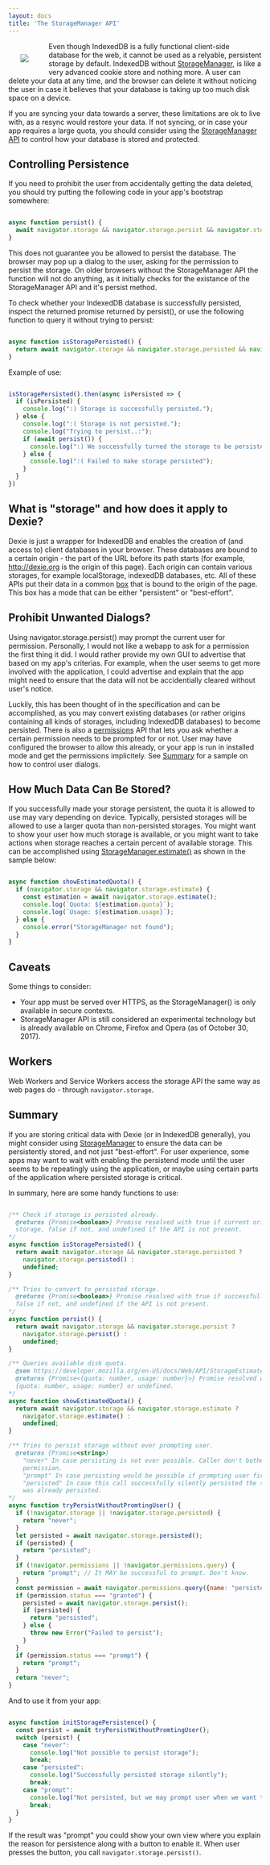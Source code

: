 ```yaml
---
layout: docs
title: 'The StorageManager API'
---
```


<img src="/assets/images/disc.jpg" style="float:left;margin:24px;padding-right:16px;" />

Even though IndexedDB is a fully functional client-side database for the web, it cannot be used as a relyable, persistent storage by default. IndexedDB without [StorageManager](https://developer.mozilla.org/en-US/docs/Web/API/StorageManager), is like a very advanced cookie store and nothing more. A user can delete your data at any time, and the browser can delete it without noticing the user in case it believes that your database is taking up too much disk space on a device.

If you are syncing your data towards a server, these limitations are ok to live with, as a resync would restore your data. If not syncing, or in case your app requires a large quota, you should consider using the [StorageManager API](https://developer.mozilla.org/en-US/docs/Web/API/StorageManager) to control how your database is stored and protected.

## Controlling Persistence

If you need to prohibit the user from accidentally getting the data deleted, you should try putting the following code in your app's bootstrap somewhere:

```javascript

async function persist() {
  await navigator.storage && navigator.storage.persist && navigator.storage.persist();
}

```

This does not guarantee you be allowed to persist the database. The browser may pop up a dialog to the user, asking for the permission to persist the storage. On older browsers without the StorageManager API the function will not do anything, as it initially checks for the existance of the StorageManager API and it's persist method.

To check whether your IndexedDB database is successfully persisted, inspect the returned promise returned by persist(), or use the following function to query it without trying to persist:

```javascript

async function isStoragePersisted() {
  return await navigator.storage && navigator.storage.persisted && navigator.storage.persisted();
}

```

Example of use:

```javascript

isStoragePersisted().then(async isPersisted => {
  if (isPersisted) {
    console.log(":) Storage is successfully persisted.");
  } else {
    console.log(":( Storage is not persisted.");
    console.log("Trying to persist..:");
    if (await persist()) {
      console.log(":) We successfully turned the storage to be persisted.");
    } else {
      console.log(":( Failed to make storage persisted");
    }
  }
})
```

## What is "storage" and how does it apply to Dexie?

Dexie is just a wrapper for IndexedDB and enables the creation of (and access to) client databases in your browser. These databases are bound to a certain origin - the part of the URL before its path starts (for example, http://dexie.org is the origin of this page).
Each origin can contain various storages, for example localStorage, indexedDB databases, etc. All of these APIs put their data in a common [box](https://storage.spec.whatwg.org/#introduction) that is bound to the origin of the page. This box has a  mode that can be either "persistent" or "best-effort".

## Prohibit Unwanted Dialogs?

Using navigator.storage.persist() may prompt the current user for permission. Personally, I would not like a webapp to ask for a permission the first thing it did. I would rather provide my own GUI to advertise that based on my app's criterias. For example, when the user seems to get more involved with the application, I could advertise and explain that the app might need to ensure that the data will not be accidentially cleared without user's notice.

Luckily, this has been thought of in the specification and can be accomplished, as you may convert existing databases (or rather origins containing all kinds of storages, including IndexedDB databases) to become persisted. There is also a [permissions](https://developer.mozilla.org/en-US/docs/Web/API/Navigator/permissions) API that lets you ask whether a certain permission needs to be prompted for or not. User may have configured the browser to allow this already, or your app is run in installed mode and get the permissions implicitely. See [Summary](#summary) for a sample on how to control user dialogs.


## How Much Data Can Be Stored?

If you successfully made your storage persistent, the quota it is allowed to use may vary depending on device. Typically, persisted storages will be allowed to use a larger quota than non-persisted storages.
You might want to show your user how much storage is available, or you might want to take actions when storage reaches a certain percent of available storage. This can be accomplished using [StorageManager.estimate()](https://developer.mozilla.org/en-US/docs/Web/API/StorageManager/estimate) as shown in the sample below:

```javascript

async function showEstimatedQuota() {
  if (navigator.storage && navigator.storage.estimate) {
    const estimation = await navigator.storage.estimate();
    console.log(`Quota: ${estimation.quota}`);
    console.log(`Usage: ${estimation.usage}`);
  } else {
    console.error("StorageManager not found");
  }
}

```

## Caveats

Some things to consider:

* Your app must be served over HTTPS, as the StorageManager() is only available in secure contexts.
* StorageManager API is still considered an experimental technology but is already available on Chrome, Firefox and Opera (as of October 30, 2017).

## Workers

Web Workers and Service Workers access the storage API the same way as web pages do - through `navigator.storage`.

## Summary

If you are storing critical data with Dexie (or in IndexedDB generally), you might consider using [StorageManager](https://developer.mozilla.org/en-US/docs/Web/API/StorageManager) to ensure the data can be persistently stored, and not just "best-effort". For user experience, some apps may want to wait with enabling the persistend mode until the user seems to be repeatingly using the application, or maybe using certain parts of the application where persisted storage is critical.

In summary, here are some handy functions to use:

```javascript

/** Check if storage is persisted already.
  @returns {Promise<boolean>} Promise resolved with true if current origin is using persistent
  storage, false if not, and undefined if the API is not present.
*/
async function isStoragePersisted() {
  return await navigator.storage && navigator.storage.persisted ?
    navigator.storage.persisted() :
    undefined;
}

/** Tries to convert to persisted storage.
  @returns {Promise<boolean>} Promise resolved with true if successfully persisted the storage,
  false if not, and undefined if the API is not present.
*/
async function persist() {
  return await navigator.storage && navigator.storage.persist ?
    navigator.storage.persist() :
    undefined;
}

/** Queries available disk quota.
  @see https://developer.mozilla.org/en-US/docs/Web/API/StorageEstimate
  @returns {Promise<{quota: number, usage: number}>} Promise resolved with
  {quota: number, usage: number} or undefined.
*/
async function showEstimatedQuota() {
  return await navigator.storage && navigator.storage.estimate ?
    navigator.storage.estimate() :
    undefined;
}

/** Tries to persist storage without ever prompting user.
  @returns {Promise<string>}
    "never" In case persisting is not ever possible. Caller don't bother asking user for
    permission.
    "prompt" In case persisting would be possible if prompting user first.
    "persisted" In case this call successfully silently persisted the storage, or if it
    was already persisted.
*/
async function tryPersistWithoutPromtingUser() {
  if (!navigator.storage || !navigator.storage.persisted) {
    return "never";
  }
  let persisted = await navigator.storage.persisted();
  if (persisted) {
    return "persisted";
  }
  if (!navigator.permissions || !navigator.permissions.query) {
    return "prompt"; // It MAY be successful to prompt. Don't know.
  }
  const permission = await navigator.permissions.query({name: "persistent-storage"});
  if (permission.status === "granted") {
    persisted = await navigator.storage.persist();
    if (persisted) {
      return "persisted";
    } else {
      throw new Error("Failed to persist");
    }
  }
  if (permission.status === "prompt") {
    return "prompt";
  }
  return "never";
}


```

And to use it from your app:

```javascript

async function initStoragePersistence() {
  const persist = await tryPersistWithoutPromtingUser();
  switch (persist) {
    case "never":
      console.log("Not possible to persist storage");
      break;
    case "persisted":
      console.log("Successfully persisted storage silently");
      break;
    case "prompt":
      console.log("Not persisted, but we may prompt user when we want to.");
      break;
  }
}

```

If the result was "prompt" you could show your own view where you explain the reason for persistence along with a button to enable it.
When user presses the button, you call `navigator.storage.persist()`.

